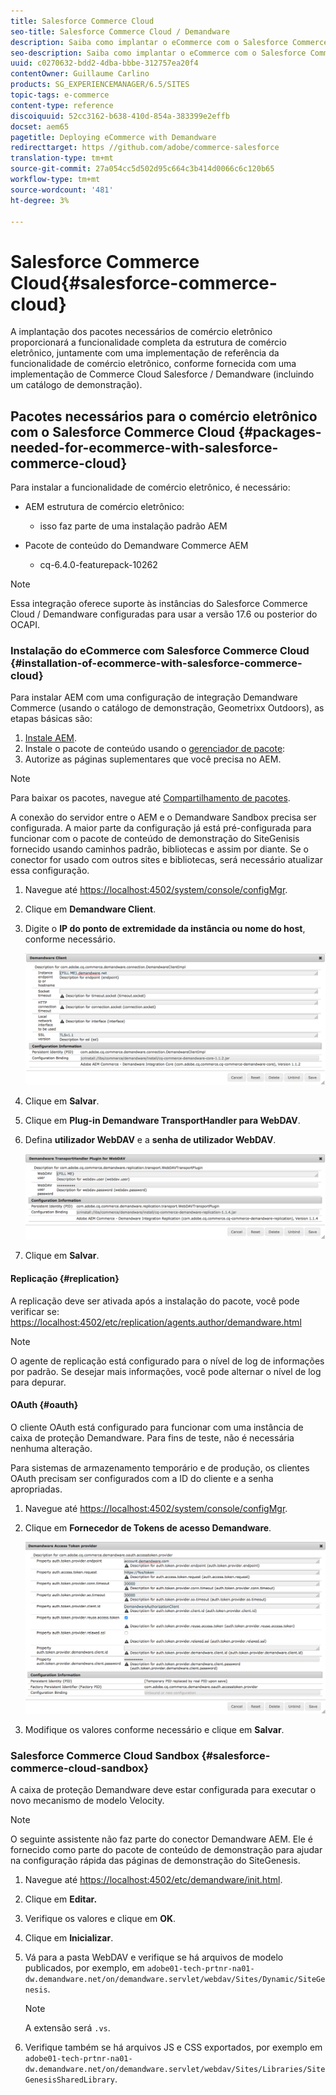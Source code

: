 ```yaml
---
title: Salesforce Commerce Cloud
seo-title: Salesforce Commerce Cloud / Demandware
description: Saiba como implantar o eCommerce com o Salesforce Commerce Cloud / Demandware.
seo-description: Saiba como implantar o eCommerce com o Salesforce Commerce Cloud / Demandware.
uuid: c0270632-bdd2-4dba-bbbe-312757ea20f4
contentOwner: Guillaume Carlino
products: SG_EXPERIENCEMANAGER/6.5/SITES
topic-tags: e-commerce
content-type: reference
discoiquuid: 52cc3162-b638-410d-854a-383399e2effb
docset: aem65
pagetitle: Deploying eCommerce with Demandware
redirecttarget: https //github.com/adobe/commerce-salesforce
translation-type: tm+mt
source-git-commit: 27a054cc5d502d95c664c3b414d0066c6c120b65
workflow-type: tm+mt
source-wordcount: '481'
ht-degree: 3%

---
```



# Salesforce Commerce Cloud{#salesforce-commerce-cloud}

A implantação dos pacotes necessários de comércio eletrônico proporcionará a funcionalidade completa da estrutura de comércio eletrônico, juntamente com uma implementação de referência da funcionalidade de comércio eletrônico, conforme fornecida com uma implementação de Commerce Cloud Salesforce / Demandware (incluindo um catálogo de demonstração).

## Pacotes necessários para o comércio eletrônico com o Salesforce Commerce Cloud {#packages-needed-for-ecommerce-with-salesforce-commerce-cloud}

Para instalar a funcionalidade de comércio eletrônico, é necessário:

* AEM estrutura de comércio eletrônico:

   * isso faz parte de uma instalação padrão AEM

* Pacote de conteúdo do Demandware Commerce AEM

   * cq-6.4.0-featurepack-10262

>[!NOTE]
>
>Essa integração oferece suporte às instâncias do Salesforce Commerce Cloud / Demandware configuradas para usar a versão 17.6 ou posterior do OCAPI.

### Instalação do eCommerce com Salesforce Commerce Cloud {#installation-of-ecommerce-with-salesforce-commerce-cloud}

Para instalar AEM com uma configuração de integração Demandware Commerce (usando o catálogo de demonstração, Geometrixx Outdoors), as etapas básicas são:

1. [Instale AEM](/help/sites-deploying/deploy.md).
1. Instale o pacote de conteúdo usando o [gerenciador de pacote](/help/sites-administering/package-manager.md):
1. [](/help/sites-authoring/page-authoring.md) Autorize as páginas suplementares que você precisa no AEM.

>[!NOTE]
>
>Para baixar os pacotes, navegue até [Compartilhamento de pacotes](/help/sites-administering/package-manager.md#package-share).

A conexão do servidor entre o AEM e o Demandware Sandbox precisa ser configurada. A maior parte da configuração já está pré-configurada para funcionar com o pacote de conteúdo de demonstração do SiteGenisis fornecido usando caminhos padrão, bibliotecas e assim por diante. Se o conector for usado com outros sites e bibliotecas, será necessário atualizar essa configuração.

1. Navegue até [https://localhost:4502/system/console/configMgr](https://localhost:4502/system/console/configMgr).
1. Clique em **Demandware Client**.
1. Digite o **IP do ponto de extremidade da instância ou nome do host**, conforme necessário.

   ![chlimage_1-5](assets/chlimage_1-5.png)

1. Clique em **Salvar**.
1. Clique em **Plug-in Demandware TransportHandler para WebDAV**.
1. Defina **utilizador WebDAV** e a **senha de utilizador WebDAV**.

   ![chlimage_1-6](assets/chlimage_1-6.png)

1. Clique em **Salvar**.

#### Replicação {#replication}

A replicação deve ser ativada após a instalação do pacote, você pode verificar se: [https://localhost:4502/etc/replication/agents.author/demandware.html](https://localhost:4502/etc/replication/agents.author/demandware.html)

>[!NOTE]
>
>O agente de replicação está configurado para o nível de log de informações por padrão. Se desejar mais informações, você pode alternar o nível de log para depurar.

#### OAuth {#oauth}

O cliente OAuth está configurado para funcionar com uma instância de caixa de proteção Demandware. Para fins de teste, não é necessária nenhuma alteração.

Para sistemas de armazenamento temporário e de produção, os clientes OAuth precisam ser configurados com a ID do cliente e a senha apropriadas.

1. Navegue até [https://localhost:4502/system/console/configMgr](https://localhost:4502/system/console/configMgr).
1. Clique em **Fornecedor de Tokens de acesso Demandware**.

   ![chlimage_1-7](assets/chlimage_1-7.png)

1. Modifique os valores conforme necessário e clique em **Salvar**.

### Salesforce Commerce Cloud Sandbox {#salesforce-commerce-cloud-sandbox}

A caixa de proteção Demandware deve estar configurada para executar o novo mecanismo de modelo Velocity.

>[!NOTE]
>
>O seguinte assistente não faz parte do conector Demandware AEM. Ele é fornecido como parte do pacote de conteúdo de demonstração para ajudar na configuração rápida das páginas de demonstração do SiteGenesis.

1. Navegue até [https://localhost:4502/etc/demandware/init.html](https://localhost:4502/etc/demandware/init.html).
1. Clique em **Editar.**
1. Verifique os valores e clique em **OK**.
1. Clique em **Inicializar**.
1. Vá para a pasta WebDAV e verifique se há arquivos de modelo publicados, por exemplo, em `adobe01-tech-prtnr-na01-dw.demandware.net/on/demandware.servlet/webdav/Sites/Dynamic/SiteGenesis`.

   >[!NOTE]
   >
   >A extensão será `.vs`.

1. Verifique também se há arquivos JS e CSS exportados, por exemplo em `adobe01-tech-prtnr-na01-dw.demandware.net/on/demandware.servlet/webdav/Sites/Libraries/SiteGenesisSharedLibrary`.

